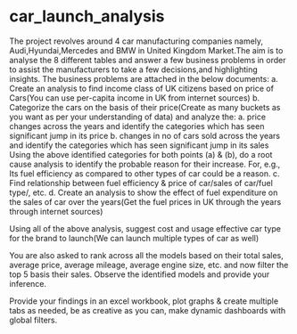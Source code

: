 # car_launch_analysis
The project revolves around 4 car manufacturing companies namely, Audi,Hyundai,Mercedes and BMW in United Kingdom Market.The aim is to analyse the 8 different tables and answer a few business problems in order to assist the manufacturers to take a few decisions,and highlighting insights.
The business problems are attached in the below documents:
a.  Create an analysis to find income class of UK citizens based on price of Cars(You can use per-capita income in UK from internet sources)
b. Categorize the cars on the basis of their price(Create as many buckets as you want as per your understanding of data) and analyze the:
	a. price changes across the years and identify the categories which has seen significant jump in its price
	b. changes in no of cars sold across the years and identify the categories which has seen significant jump in its sales 
Using the above identified categories for both points (a) & (b), do a root cause analysis to identify the probable reason for their increase. 
For, e.g., Its fuel efficiency as compared to other types of car could be a reason. 
c. Find relationship between fuel efficiency & price of car/sales of car/fuel type/, etc.
d. Create an analysis to show the effect of fuel expenditure on the sales of car over the years(Get the fuel prices in UK through the years through internet sources)

Using all of the above analysis, suggest cost and usage effective car type for the brand to launch(We can launch multiple types of car as well)

You are also asked to rank across all the models based on their total sales, average price, average mileage, average engine size, etc. 
and now filter the top 5 basis their sales. Observe the identified models and provide your inference.

Provide your findings in an excel workbook, plot graphs & create multiple tabs as needed, be as creative as you can, make dynamic dashboards with global filters.


